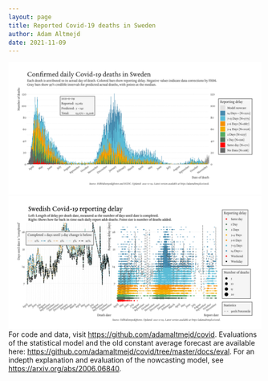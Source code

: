 ```yaml
---
layout: page
title: Reported Covid-19 deaths in Sweden
author: Adam Altmejd
date: 2021-11-09
---
```


![Graph of Swedish Covid-19 deaths with reporting delay.](deaths_lag_sweden_2021-11-09.png "Swedish Covid-19 deaths.")
![Graph of Swedish Covid-19 reporting delay in daily deaths.](lag_trend_sweden_2021-11-09.png "Trend in Swedish Covid-19 mortality reporting delay.")
For code and data, visit <https://github.com/adamaltmejd/covid>.
Evaluations of the statistical model and the old constant average forecast are available here: <https://github.com/adamaltmejd/covid/tree/master/docs/eval>.
For an indepth explanation and evaluation of the nowcasting model, see <https://arxiv.org/abs/2006.06840>.
